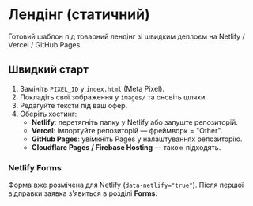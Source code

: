 # Лендінг (статичний)

Готовий шаблон під товарний лендінг зі швидким деплоєм на Netlify / Vercel / GitHub Pages.

## Швидкий старт
1. Замініть `PIXEL_ID` у `index.html` (Meta Pixel).
2. Покладіть свої зображення у `images/` та оновіть шляхи.
3. Редагуйте тексти під ваш офер.
4. Оберіть хостинг:
   - **Netlify**: перетягніть папку у Netlify або запуште репозиторій.
   - **Vercel**: імпортуйте репозиторій — фреймворк = "Other".
   - **GitHub Pages**: увімкніть Pages у налаштуваннях репозиторію.
   - **Cloudflare Pages / Firebase Hosting** — також підходять.

### Netlify Forms
Форма вже розмічена для Netlify (`data-netlify="true"`). Після першої відправки заявка з'явиться в розділі **Forms**.


